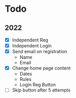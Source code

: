 # Todo
## 2022
- [x] Independent Reg
- [x] Independent Login
- [x] Send email on registration
    - Name
    - Email
- [x] Change home page content
  - Dates
  - Rules
  - Login Reg Button
- [ ] Skip button after 5 attempts
